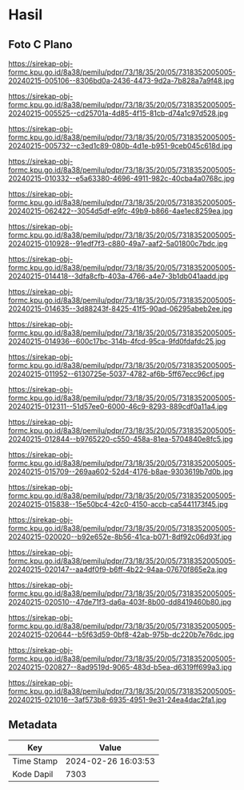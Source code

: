 # Hasil

## Foto C Plano

https://sirekap-obj-formc.kpu.go.id/8a38/pemilu/pdpr/73/18/35/20/05/7318352005005-20240215-005106--8306bd0a-2436-4473-9d2a-7b828a7a9f48.jpg

https://sirekap-obj-formc.kpu.go.id/8a38/pemilu/pdpr/73/18/35/20/05/7318352005005-20240215-005525--cd25701a-4d85-4f15-81cb-d74a1c97d528.jpg

https://sirekap-obj-formc.kpu.go.id/8a38/pemilu/pdpr/73/18/35/20/05/7318352005005-20240215-005732--c3ed1c89-080b-4d1e-b951-9ceb045c618d.jpg

https://sirekap-obj-formc.kpu.go.id/8a38/pemilu/pdpr/73/18/35/20/05/7318352005005-20240215-010332--e5a63380-4696-4911-982c-40cba4a0768c.jpg

https://sirekap-obj-formc.kpu.go.id/8a38/pemilu/pdpr/73/18/35/20/05/7318352005005-20240215-062422--3054d5df-e9fc-49b9-b866-4ae1ec8259ea.jpg

https://sirekap-obj-formc.kpu.go.id/8a38/pemilu/pdpr/73/18/35/20/05/7318352005005-20240215-010928--91edf7f3-c880-49a7-aaf2-5a01800c7bdc.jpg

https://sirekap-obj-formc.kpu.go.id/8a38/pemilu/pdpr/73/18/35/20/05/7318352005005-20240215-014418--3dfa8cfb-403a-4766-a4e7-3b1db041aadd.jpg

https://sirekap-obj-formc.kpu.go.id/8a38/pemilu/pdpr/73/18/35/20/05/7318352005005-20240215-014635--3d88243f-8425-41f5-90ad-06295abeb2ee.jpg

https://sirekap-obj-formc.kpu.go.id/8a38/pemilu/pdpr/73/18/35/20/05/7318352005005-20240215-014936--600c17bc-314b-4fcd-95ca-9fd0fdafdc25.jpg

https://sirekap-obj-formc.kpu.go.id/8a38/pemilu/pdpr/73/18/35/20/05/7318352005005-20240215-011952--6130725e-5037-4782-af6b-5ff67ecc96cf.jpg

https://sirekap-obj-formc.kpu.go.id/8a38/pemilu/pdpr/73/18/35/20/05/7318352005005-20240215-012311--51d57ee0-6000-46c9-8293-889cdf0a11a4.jpg

https://sirekap-obj-formc.kpu.go.id/8a38/pemilu/pdpr/73/18/35/20/05/7318352005005-20240215-012844--b9765220-c550-458a-81ea-5704840e8fc5.jpg

https://sirekap-obj-formc.kpu.go.id/8a38/pemilu/pdpr/73/18/35/20/05/7318352005005-20240215-015709--269aa602-52d4-4176-b8ae-9303619b7d0b.jpg

https://sirekap-obj-formc.kpu.go.id/8a38/pemilu/pdpr/73/18/35/20/05/7318352005005-20240215-015838--15e50bc4-42c0-4150-accb-ca5441173f45.jpg

https://sirekap-obj-formc.kpu.go.id/8a38/pemilu/pdpr/73/18/35/20/05/7318352005005-20240215-020020--b92e652e-8b56-41ca-b071-8df92c06d93f.jpg

https://sirekap-obj-formc.kpu.go.id/8a38/pemilu/pdpr/73/18/35/20/05/7318352005005-20240215-020147--aa4df0f9-b6ff-4b22-94aa-07670f865e2a.jpg

https://sirekap-obj-formc.kpu.go.id/8a38/pemilu/pdpr/73/18/35/20/05/7318352005005-20240215-020510--47de71f3-da6a-403f-8b00-dd8419460b80.jpg

https://sirekap-obj-formc.kpu.go.id/8a38/pemilu/pdpr/73/18/35/20/05/7318352005005-20240215-020644--b5f63d59-0bf8-42ab-975b-dc220b7e76dc.jpg

https://sirekap-obj-formc.kpu.go.id/8a38/pemilu/pdpr/73/18/35/20/05/7318352005005-20240215-020827--8ad9519d-9065-483d-b5ea-d6319ff699a3.jpg

https://sirekap-obj-formc.kpu.go.id/8a38/pemilu/pdpr/73/18/35/20/05/7318352005005-20240215-021016--3af573b8-6935-4951-9e31-24ea4dac2fa1.jpg


## Metadata

| Key        | Value               |
| ---------- | ------------------- |
| Time Stamp | 2024-02-26 16:03:53 |
| Kode Dapil | 7303                |



